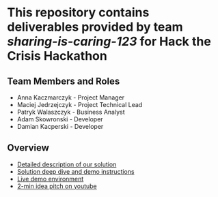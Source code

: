 # This repository contains deliverables provided by team *sharing-is-caring-123* for Hack the Crisis Hackathon

## Team Members and Roles

- Anna Kaczmarczyk - Project Manager
- Maciej Jedrzejczyk - Project Technical Lead
- Patryk Walaszczyk - Business Analyst
- Adam Skowronski - Developer
- Damian Kacperski - Developer

## Overview

- [Detailed description of our solution](https://github.com/hack-the-crisis/sharing-is-caring-123/blob/master/information.md) 
- [Solution deep dive and demo instructions](https://github.com/hack-the-crisis/sharing-is-caring-123/blob/master/instructions.md) 
- [Live demo environment](https://bit.ly/3bmtp0B)
- [2-min idea pitch on youtube](https://www.youtube.com/watch?v=9xe11jhPKD4)
